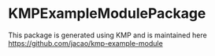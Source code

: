 # KMPExampleModulePackage

This package is generated using KMP and is maintained here https://github.com/jacao/kmp-example-module

